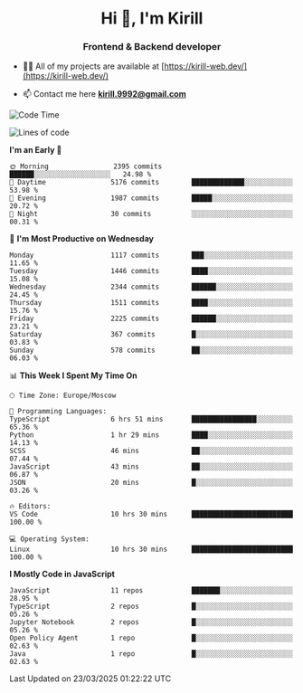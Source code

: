 <h1 align="center">Hi 👋, I'm Kirill</h1>
<h3 align="center">Frontend & Backend developer</h3>

- 👨‍💻 All of my projects are available at [https://kirill-web.dev/](https://kirill-web.dev/)

- 📫 Contact me here **kirill.9992@gmail.com**











<!--START_SECTION:waka-->
![Code Time](http://img.shields.io/badge/Code%20Time-2%2C179%20hrs%2047%20mins-blue)

![Lines of code](https://img.shields.io/badge/From%20Hello%20World%20I%27ve%20Written-5.5%20million%20lines%20of%20code-blue)

**I'm an Early 🐤** 

```text
🌞 Morning                2395 commits        ██████░░░░░░░░░░░░░░░░░░░   24.98 % 
🌆 Daytime                5176 commits        █████████████░░░░░░░░░░░░   53.98 % 
🌃 Evening                1987 commits        █████░░░░░░░░░░░░░░░░░░░░   20.72 % 
🌙 Night                  30 commits          ░░░░░░░░░░░░░░░░░░░░░░░░░   00.31 % 
```
📅 **I'm Most Productive on Wednesday** 

```text
Monday                   1117 commits        ███░░░░░░░░░░░░░░░░░░░░░░   11.65 % 
Tuesday                  1446 commits        ████░░░░░░░░░░░░░░░░░░░░░   15.08 % 
Wednesday                2344 commits        ██████░░░░░░░░░░░░░░░░░░░   24.45 % 
Thursday                 1511 commits        ████░░░░░░░░░░░░░░░░░░░░░   15.76 % 
Friday                   2225 commits        ██████░░░░░░░░░░░░░░░░░░░   23.21 % 
Saturday                 367 commits         █░░░░░░░░░░░░░░░░░░░░░░░░   03.83 % 
Sunday                   578 commits         ██░░░░░░░░░░░░░░░░░░░░░░░   06.03 % 
```


📊 **This Week I Spent My Time On** 

```text
🕑︎ Time Zone: Europe/Moscow

💬 Programming Languages: 
TypeScript               6 hrs 51 mins       ████████████████░░░░░░░░░   65.36 % 
Python                   1 hr 29 mins        ████░░░░░░░░░░░░░░░░░░░░░   14.13 % 
SCSS                     46 mins             ██░░░░░░░░░░░░░░░░░░░░░░░   07.44 % 
JavaScript               43 mins             ██░░░░░░░░░░░░░░░░░░░░░░░   06.87 % 
JSON                     20 mins             █░░░░░░░░░░░░░░░░░░░░░░░░   03.26 % 

🔥 Editors: 
VS Code                  10 hrs 30 mins      █████████████████████████   100.00 % 

💻 Operating System: 
Linux                    10 hrs 30 mins      █████████████████████████   100.00 % 
```

**I Mostly Code in JavaScript** 

```text
JavaScript               11 repos            ███████░░░░░░░░░░░░░░░░░░   28.95 % 
TypeScript               2 repos             █░░░░░░░░░░░░░░░░░░░░░░░░   05.26 % 
Jupyter Notebook         2 repos             █░░░░░░░░░░░░░░░░░░░░░░░░   05.26 % 
Open Policy Agent        1 repo              █░░░░░░░░░░░░░░░░░░░░░░░░   02.63 % 
Java                     1 repo              █░░░░░░░░░░░░░░░░░░░░░░░░   02.63 % 
```




 Last Updated on 23/03/2025 01:22:22 UTC
<!--END_SECTION:waka-->

